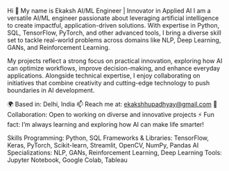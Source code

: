 Hi 👋 My name is Ekaksh
AI/ML Engineer | Innovator in Applied AI
I am a versatile AI/ML engineer passionate about leveraging artificial intelligence to create impactful, application-driven solutions. With expertise in Python, SQL, TensorFlow, PyTorch, and other advanced tools, I bring a diverse skill set to tackle real-world problems across domains like NLP, Deep Learning, GANs, and Reinforcement Learning.

My projects reflect a strong focus on practical innovation, exploring how AI can optimize workflows, improve decision-making, and enhance everyday applications. Alongside technical expertise, I enjoy collaborating on initiatives that combine creativity and cutting-edge technology to push boundaries in AI development.

🌍 Based in: Delhi, India
📫 Reach me at: ekakshhupadhyay@gmail.com
🤝 Collaboration: Open to working on diverse and innovative projects
⚡ Fun fact: I’m always learning and exploring how AI can make life smarter!

Skills
Programming: Python, SQL
Frameworks & Libraries: TensorFlow, Keras, PyTorch, Scikit-learn, Streamlit, OpenCV, NumPy, Pandas
AI Specializations: NLP, GANs, Reinforcement Learning, Deep Learning
Tools: Jupyter Notebook, Google Colab, Tableau
